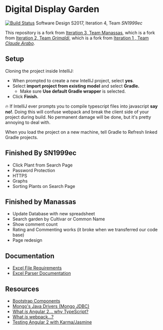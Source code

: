 # Digital Display Garden
[![Build Status](https://travis-ci.org/UMM-CSci-3601-S17/digital-display-garden-iteration-4-sn1999ec.svg?branch=master)](https://travis-ci.org/UMM-CSci-3601-S17/digital-display-garden-iteration-4-sn1999ec)
Software Design S2017, Iteration 4, Team _SN1999ec_ 

This repository is a fork from [Iteration 3, Team Manassas](https://github.com/UMM-CSci-3601-S17/digital-display-garden-iteration-4-sn1999ec), which is a fork from [Iteration 2, Team _Grimaldi_](https://github.com/UMM-CSci-3601-S17/digital-display-garden-iteration-2-grimaldi), which is a fork from [Iteration 1 , Team _Claude Arabo_](https://github.com/UMM-CSci-3601-S17/digital-display-garden-iteration-1-claudearabo).

## Setup

Cloning the project inside IntelliJ:

- When prompted to create a new IntelliJ project, select **yes**.
- Select **import project from existing model** and select **Gradle.**
  - Make sure **Use default Gradle wrapper** is selected.
- Click **Finish.**

:fire: If IntelliJ ever prompts you to compile typescript files into
javascript **say no!**. Doing this will confuse webpack and break the client
side of your project during build. No permanent damage will be done, but it's
pretty annoying to deal with.

When you load the project on a new machine, tell Gradle to Refresh linked Gradle projects.


## Finished By SN1999ec
* Click Plant from Search Page
* Password Protection
* HTTPS
* Graphs
* Sorting Plants on Search Page

## Finished by Manassas
* Update Database with new spreadsheet
* Search garden by Cultivar or Common Name
* Show comment count
* Rating and Commenting works (it broke when we transferred our code base)
* Page redesign

## Documentation
* [Excel File Requirements](Documentation/ExcelFileRequirements.md)  
* [Excel Parser Documentation](Documentation/ExcelParser.md) 


## Resources

- [Bootstrap Components][bootstrap]
- [Mongo's Java Drivers (Mongo JDBC)][mongo-jdbc]
- [What _is_ Angular 2... why TypeScript?][angular-2]
- [What _is_ webpack...?][whats-webpack]
- [Testing Angular 2 with Karma/Jasmine][angular2-karma-jasmine]

[angular-2]: https://www.infoq.com/articles/Angular2-TypeScript-High-Level-Overview
[angular2-karma-jasmine]: http://twofuckingdevelopers.com/2016/01/testing-angular-2-with-karma-and-jasmine/
[labtasks]: LABTASKS.md
[travis]: https://travis-ci.org/
[whats-webpack]: https://webpack.github.io/docs/what-is-webpack.html
[bootstrap]: https://getbootstrap.com/components/ 
[mongo-jdbc]: https://docs.mongodb.com/ecosystem/drivers/java/ 
